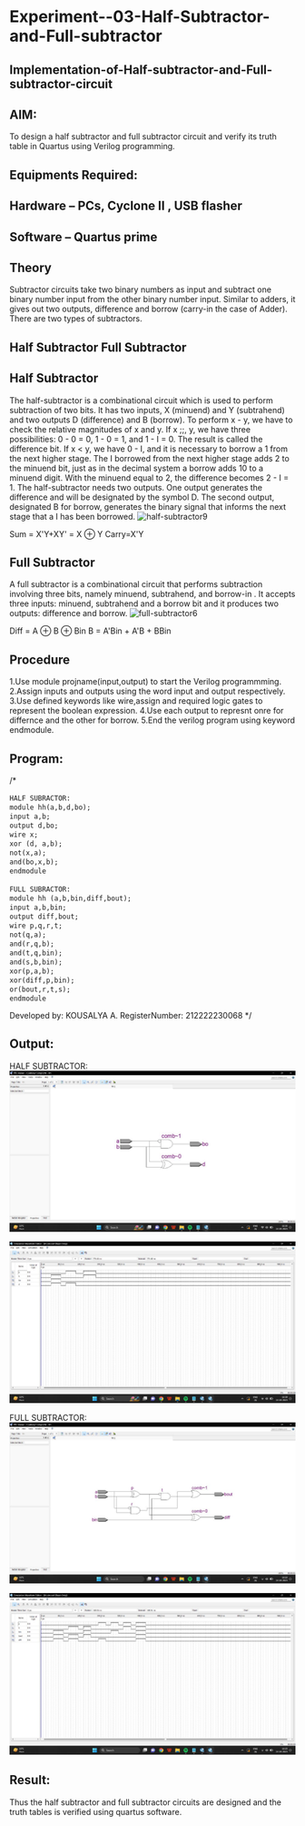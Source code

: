 # Experiment--03-Half-Subtractor-and-Full-subtractor
## Implementation-of-Half-subtractor-and-Full-subtractor-circuit
## AIM:
To design a half subtractor and full subtractor circuit and verify its truth table in Quartus using Verilog programming.

## Equipments Required:
## Hardware – PCs, Cyclone II , USB flasher
## Software – Quartus prime
## Theory
Subtractor circuits take two binary numbers as input and subtract one binary number input from the other binary number input. Similar to adders, it gives out two outputs, difference and borrow (carry-in the case of Adder). There are two types of subtractors.

## Half Subtractor Full Subtractor
## Half Subtractor
The half-subtractor is a combinational circuit which is used to perform subtraction of two bits. It has two inputs, X (minuend) and Y (subtrahend) and two outputs D (difference) and B (borrow). To perform x - y, we have to check the relative magnitudes of x and y. If x ;;, y, we have three possibilities: 0 - 0 = 0, 1 - 0 = 1, and 1 - I = 0. The result is called the difference bit. If x < y, we have 0 - I, and it is necessary to borrow a 1 from the next higher stage. The I borrowed from the next higher stage adds 2 to the minuend bit, just as in the decimal system a borrow adds 10 to a minuend digit. With the minuend equal to 2, the difference becomes 2 - I = 1. The half-subtractor needs two outputs. One output generates the difference and will be designated by the symbol D. The second output, designated B for borrow, generates the binary signal that informs the next stage that a I has been borrowed.
![half-subtractor9](https://user-images.githubusercontent.com/36288975/166112538-58c3bc7c-ee5d-4e6a-ac8d-8e8328efe27a.png)


Sum = X'Y+XY' = X ⊕ Y
Carry=X'Y

## Full Subtractor
A full subtractor is a combinational circuit that performs subtraction involving three bits, namely minuend, subtrahend, and borrow-in . It accepts three inputs: minuend, subtrahend and a borrow bit and it produces two outputs: difference and borrow. 
![full-subtractor6](https://user-images.githubusercontent.com/36288975/166112541-24c68359-3de8-4674-ae22-8272ffc385ed.png)


Diff = A ⊕ B ⊕ Bin B = A'Bin + A'B + BBin

## Procedure

1.Use module projname(input,output) to start the Verilog programmming. 
2.Assign inputs and outputs using the word input and output respectively. 
3.Use defined keywords like wire,assign and required logic gates to represent the boolean expression. 
4.Use each output to represnt onre for differnce and the other for borrow. 
5.End the verilog program using keyword endmodule.

## Program:
/*
```
HALF SUBRACTOR:
module hh(a,b,d,bo);
input a,b;
output d,bo;
wire x;
xor (d, a,b);
not(x,a);
and(bo,x,b);
endmodule

FULL SUBRACTOR:
module hh (a,b,bin,diff,bout);
input a,b,bin;
output diff,bout;
wire p,q,r,t;
not(q,a);
and(r,q,b);
and(t,q,bin);
and(s,b,bin);
xor(p,a,b);
xor(diff,p,bin);
or(bout,r,t,s);
endmodule
```
Developed by: KOUSALYA A.
RegisterNumber:  212222230068
*/

## Output:

HALF SUBTRACTOR:
![Experiment--03-Half-Subtractor-and-Full-subtractor](hs1.jpg)

![Experiment--03-Half-Subtractor-and-Full-subtractor](hs2.jpg)



FULL SUBTRACTOR:
![Experiment--03-Half-Subtractor-and-Full-subtractor](fs1.jpg)

![Experiment--03-Half-Subtractor-and-Full-subtractor](fs2.jpg)



## Result:
Thus the half subtractor and full subtractor circuits are designed and the truth tables is verified using quartus software.
